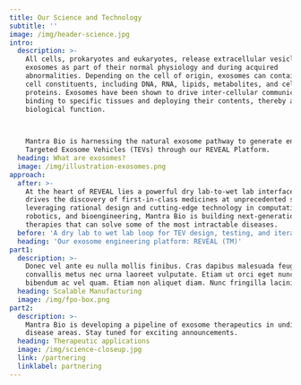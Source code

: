 ```yaml
---
title: Our Science and Technology
subtitle: ''
image: /img/header-science.jpg
intro:
  description: >-
    All cells, prokaryotes and eukaryotes, release extracellular vesicles and
    exosomes as part of their normal physiology and during acquired
    abnormalities. Depending on the cell of origin, exosomes can contain many
    cell constituents, including DNA, RNA, lipids, metabolites, and cell-surface
    proteins. Exosomes have been shown to drive inter-cellular communication by
    binding to specific tissues and deploying their contents, thereby altering
    biological function.

     

    Mantra Bio is harnessing the natural exosome pathway to generate engineered
    Targeted Exosome Vehicles (TEVs) through our REVEAL Platform.
  heading: What are exosomes?
  image: /img/illustration-exosomes.png
approach:
  after: >-
    At the heart of REVEAL lies a powerful dry lab-to-wet lab interface that
    drives the discovery of first-in-class medicines at unprecedented speeds. By
    leveraging rational design and cutting-edge technology in computation,
    robotics, and bioengineering, Mantra Bio is building next-generation
    therapies that can solve some of the most intractable diseases.
  before: 'A dry lab to wet lab loop for TEV design, testing, and iteration.'
  heading: 'Our exosome engineering platform: REVEAL (TM)'
part1:
  description: >-
    Donec vel ante eu nulla mollis finibus. Cras dapibus malesuada feugiat. Sed
    convallis metus nec urna laoreet vulputate. Etiam ut orci eget nunc accumsan
    bibendum ac vel quam. Etiam non aliquet diam. Nunc fringilla lacinia auctor.
  heading: Scalable Manufacturing
  image: /img/fpo-box.png
part2:
  description: >-
    Mantra Bio is developing a pipeline of exosome therapeutics in undisclosed
    disease areas. Stay tuned for exciting announcements.
  heading: Therapeutic applications
  image: /img/science-closeup.jpg
  link: /partnering
  linklabel: partnering
---
```


